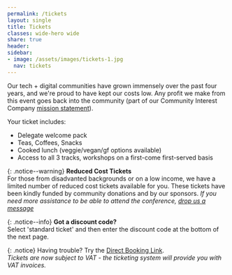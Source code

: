 ```yaml
---
permalink: /tickets
layout: single
title: Tickets
classes: wide-hero wide
share: true
header:
sidebar:
- image: /assets/images/tickets-1.jpg
  nav: tickets
---
```

Our tech  + digital communities have grown immensely over the past four years, and we're proud to have kept our costs low. Any profit we make from this event goes back into the community (part of our Community Interest Company <a href="/about">mission statement</a>). 

Your ticket includes:

* Delegate welcome pack
* Teas, Coffees, Snacks
* Cooked lunch (veggie/vegan/gf options available)
* Access to all 3 tracks, workshops on a first-come first-served basis

{: .notice--warning} 
**Reduced Cost Tickets**<br/>
For those from disadvanted backgrounds or on a low income, we have a limited number of reduced cost tickets available for you. These tickets have been kindly funded by community donations and by our sponsors. *If you need more assistance to be able to attend the conference, <a href="http://127.0.0.1:4000/about#contact">drop us a message</a>*

{: .notice--info} 
**Got a discount code?**<br/>
Select 'standard ticket' and then enter the discount code at the bottom of the next page.

<script type="text/javascript" src="https://helmtickets.com/events/script/4561"></script>

{: .notice} 
Having trouble? Try the <a href="https://helmtickets.com/events/4561/techexeter-annual-conference-2019">Direct Booking Link</a>. <br/>
*Tickets are now subject to VAT - the ticketing system will provide you with VAT invoices.*

